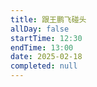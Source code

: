 ```yaml
---
title: 跟王鹏飞碰头
allDay: false
startTime: 12:30
endTime: 13:00
date: 2025-02-18
completed: null
---
```

